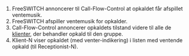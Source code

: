 1. FreeSWITCH annoncerer til Call-Flow-Control at opkaldet får afspillet ventemusik.
1. FreeSWITCH afspiller ventemusik for opkalder.
1. Call-Flow-Control annoncerer opkaldets tilstand videre til alle de [klienter](Terminologi#klient), der behandler opkald til den gruppe.
1. Klient-N viser opkaldet (med venter-indikering) i listen med ventende opkald (til Receptionist-N).
